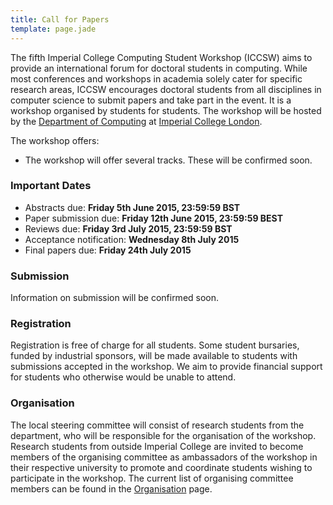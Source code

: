 ```yaml
---
title: Call for Papers
template: page.jade
---
```


The fifth Imperial College Computing Student Workshop (ICCSW) aims to
provide an international forum for doctoral students in computing. While
most conferences and workshops in academia solely cater for specific
research areas, ICCSW encourages doctoral students from all disciplines
in computer science to submit papers and take part in the event. It is a
workshop organised by students for students. The workshop will be hosted
by the [Department of Computing](http://www.doc.ic.ac.uk/) at
[Imperial College London](http://www.imperial.ac.uk/).

The workshop offers:

* The workshop will offer several tracks. These will be confirmed soon.

### Important Dates

* Abstracts due: **Friday 5th June 2015, 23:59:59 BST**
* Paper submission due: **Friday 12th June 2015, 23:59:59 BEST**
* Reviews due: **Friday 3rd July 2015, 23:59:59 BST**
* Acceptance notification: **Wednesday 8th July 2015**
* Final papers due: **Friday 24th July 2015**

### Submission

Information on submission will be confirmed soon.

### Registration

Registration is free of charge for all students. Some student bursaries,
funded by industrial sponsors, will be made available to students with
submissions accepted in the workshop. We aim to provide financial
support for students who otherwise would be unable to attend.

### Organisation

The local steering committee will consist of research students from the
department, who will be responsible for the organisation of the
workshop. Research students from outside Imperial College are invited to
become members of the organising committee as ambassadors of the
workshop in their respective university to promote and coordinate
students wishing to participate in the workshop.
The current list of organising committee members can be found in the
[Organisation](/2013/organisation.html) page.


[OASIcs format]: http://drops.dagstuhl.de/styles/oasics/oasics-authors.tgz

